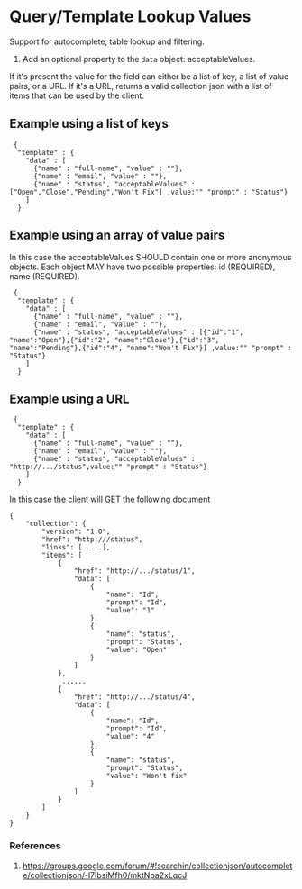 # Query/Template Lookup Values 

Support for autocomplete, table lookup and filtering.

1. Add an optional property to the <code>data</code> object: acceptableValues.


If it's present the value for the field can either be a list of key, a list of value pairs, or a URL.
If it's a URL, returns a valid collection json with a list of items that can be used by the client.



## Example using a list of keys
```
 {
  "template" : {
    "data" : [
      {"name" : "full-name", "value" : ""},
      {"name" : "email", "value" : ""},
      {"name" : "status", "acceptableValues" : ["Open","Close","Pending","Won't Fix"] ,value:"" "prompt" : "Status"}
    ]
  }
```


## Example using an array of value pairs
In this case the acceptableValues SHOULD contain one or more anonymous objects. Each object MAY have two possible properties: id (REQUIRED), name (REQUIRED). 

```
 {
  "template" : {
    "data" : [
      {"name" : "full-name", "value" : ""},
      {"name" : "email", "value" : ""},
      {"name" : "status", "acceptableValues" : [{"id":"1", "name":"Open"},{"id":"2", "name":"Close"},{"id":"3", "name":"Pending"},{"id":"4", "name":"Won't Fix"}] ,value:"" "prompt" : "Status"}
    ]
  }
```

## Example using a URL
```
 {
  "template" : {
    "data" : [
      {"name" : "full-name", "value" : ""},
      {"name" : "email", "value" : ""},
      {"name" : "status", "acceptableValues" : "http://.../status",value:"" "prompt" : "Status"}
    ]
  }
```

In this case the client will GET the following document

```
{
    "collection": {
        "version": "1.0",
        "href": "http:///status",
        "links": [ ....],
        "items": [
            {
                "href": "http://.../status/1",
                "data": [
                    {
                        "name": "Id",
                        "prompt": "Id",
                        "value": "1"
                    },
                    {
                        "name": "status",
                        "prompt": "Status",
                        "value": "Open"
                    }
                ]
            },
             ......
            {
                "href": "http://.../status/4",
                "data": [
                    {
                        "name": "Id",
                        "prompt": "Id",
                        "value": "4"
                    },
                    {
                        "name": "status",
                        "prompt": "Status",
                        "value": "Won't fix"
                    }
                ]
            }
        ]
    }
}
```


### References
1. https://groups.google.com/forum/#!searchin/collectionjson/autocomplete/collectionjson/-l7IbsiMfh0/mktNpa2xLqcJ
